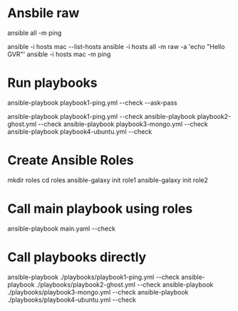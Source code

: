 # Ansbile raw

ansible all -m ping

ansible -i hosts mac --list-hosts
ansible -i hosts all -m raw -a 'echo "Hello GVR"'
ansible -i hosts mac -m ping

# Run playbooks

ansible-playbook playbook1-ping.yml --check --ask-pass

ansible-playbook playbook1-ping.yml --check
ansible-playbook playbook2-ghost.yml --check
ansible-playbook playbook3-mongo.yml --check
ansible-playbook playbook4-ubuntu.yml --check

# Create Ansible Roles

mkdir roles
cd roles
ansible-galaxy init role1
ansible-galaxy init role2

# Call main playbook using roles

ansible-playbook main.yaml --check

# Call playbooks directly

ansible-playbook ./playbooks/playbook1-ping.yml --check
ansible-playbook ./playbooks/playbook2-ghost.yml --check
ansible-playbook ./playbooks/playbook3-mongo.yml --check
ansible-playbook ./playbooks/playbook4-ubuntu.yml --check

